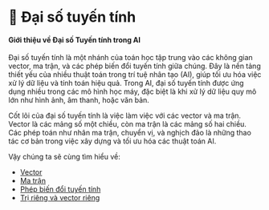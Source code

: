 # 🔢 Đại số tuyến tính

#### Giới thiệu về Đại số Tuyến tính trong AI

Đại số tuyến tính là một nhánh của toán học tập trung vào các không gian vector, ma trận, và các phép biến đổi tuyến tính giữa chúng. Đây là nền tảng thiết yếu của nhiều thuật toán trong trí tuệ nhân tạo (AI), giúp tối ưu hóa việc xử lý dữ liệu và tính toán hiệu quả. Trong AI, đại số tuyến tính được ứng dụng nhiều trong các mô hình học máy, đặc biệt là khi xử lý dữ liệu quy mô lớn như hình ảnh, âm thanh, hoặc văn bản.

Cốt lõi của đại số tuyến tính là việc làm việc với các vector và ma trận. Vector là các mảng số một chiều, còn ma trận là các mảng số hai chiều. Các phép toán như nhân ma trận, chuyển vị, và nghịch đảo là những thao tác cơ bản trong việc xây dựng và tối ưu hóa các thuật toán AI.

Vậy chúng ta sẽ cùng tìm hiểu về:

* [Vector](vector.md)
* [Ma trận](ma-tran.md)
* [Phép biến đổi tuyến tính](phep-bien-doi-tuyen-tinh.md)
* [Trị riêng và vector riêng](tri-rieng-va-vector-rieng.md)
